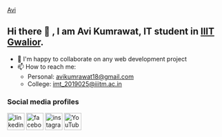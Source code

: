 [Avi](me.gif)

## Hi there 👋 , I am **Avi Kumrawat**, IT student in [IIIT Gwalior](https://www.iiitm.ac.in/index.php/en/).
- 👯 I'm happy to collaborate on any web development project
- 📫 How to reach me: 
  - Personal: avikumrawat18@gmail.com
  - College: imt_2019025@iiitm.ac.in


### Social media profiles
[<img src='https://cdn.jsdelivr.net/npm/simple-icons@3.0.1/icons/linkedin.svg' alt='linkedin' height='40'>](https://www.linkedin.com/in/avi-kumrawat-3946b9189/)  [<img src='https://cdn.jsdelivr.net/npm/simple-icons@3.0.1/icons/facebook.svg' alt='facebook' height='40'>](https://www.facebook.com/avi.kumrawat)  [<img src='https://cdn.jsdelivr.net/npm/simple-icons@3.0.1/icons/instagram.svg' alt='instagram' height='40'>](https://www.instagram.com/avi__kt/?hl=en/)  [<img src='https://cdn.jsdelivr.net/npm/simple-icons@3.0.1/icons/youtube.svg' alt='YouTube' height='40'>](https://www.youtube.com/channel/UCTEVUxJSb1SUYEgBbPn_IlQ)  